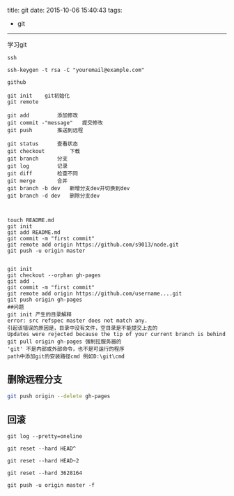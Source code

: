 title: git
date: 2015-10-06 15:40:43
tags:
- git
---

学习git
<!--more-->
	ssh
	
	ssh-keygen -t rsa -C "youremail@example.com"

	github
	
	git init 	git初始化
	git remote	
	
	git add			添加修改
	git commit -"message"	提交修改
	git push		推送到远程
	
	git status		查看状态
	git checkout		下载
	git branch		分支
	git log			记录
	git diff		检查不同
	git merge		合并
	git branch -b dev	新增分支dev并切换到dev
	git branch -d dev	删除分支dev
	
	
	
	touch README.md
	git init
	git add README.md
	git commit -m "first commit"
	git remote add origin https://github.com/s9013/node.git
	git push -u origin master
	
	
	git init
	git checkout --orphan gh-pages
	git add .
	git commit -m "first commit"
	git remote add origin https://github.com/username....git
	git push origin gh-pages
	##问题
	git init 产生的目录解释
	error: src refspec master does not match any.
	引起该错误的原因是，目录中没有文件，空目录是不能提交上去的
	Updates were rejected because the tip of your current branch is behind
	git pull origin gh-pages 强制拉服务器的
	'git' 不是内部或外部命令，也不是可运行的程序
	path中添加git的安装路径cmd 例如D:\git\cmd


## 删除远程分支 
~~~bash
git push origin --delete gh-pages
~~~


## 回滚

~~~
git log --pretty=oneline

git reset --hard HEAD^

git reset --hard HEAD~2

git reset --hard 3628164

git push -u origin master -f
~~~